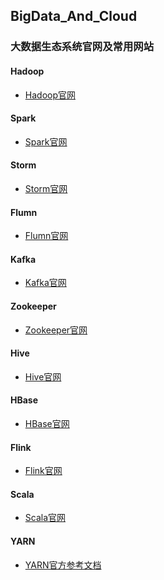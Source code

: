 ## BigData_And_Cloud
### 大数据生态系统官网及常用网站
#### Hadoop
* <a href="https://hadoop.apache.org/" target="_blank">Hadoop官网</a>
#### Spark
* <a href="https://spark.apache.org/" target="_blank">Spark官网</a>
#### Storm
* <a href="https://storm.apache.org/" target="_blank">Storm官网</a>
#### Flumn
* <a href="https://flume.apache.org/" target="_blank">Flumn官网</a>
#### Kafka
* <a href="https://kafka.apache.org/" target="_blank">Kafka官网</a>
#### Zookeeper
* <a href="https://zookeeper.apache.org/" target="_blank">Zookeeper官网</a>
#### Hive
* <a href="https://hive.apache.org/" target="_blank">Hive官网</a>
#### HBase
* <a href="https://hbase.apache.org/" target="_blank">HBase官网</a>
#### Flink
* <a href="https://flink.apache.org/" target="_blank">Flink官网</a>
#### Scala
* <a href="https://www.scala-lang.org/" target="_blank">Scala官网</a>
#### YARN
* <a href="https://hadoop.apache.org/docs/current/hadoop-yarn/hadoop-yarn-site/YARN.html" target="_blank">YARN官方参考文档</a>
